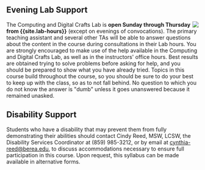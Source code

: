 ## Evening Lab Support

<img src="{{site.base}}/images/craft-lab-icon.png" align="right"/>

The Computing and Digital Crafts Lab is **open Sunday through Thursday from {{site.lab-hours}}** (except on evenings of convocations). The primary teaching assistant and several other TAs will be able to answer questions about the content in the course during consultations in their  Lab hours. You are strongly encouraged to make use of the help available in the Computing and Digital Crafts Lab, as well as in the instructors' office hours. Best results are obtained trying to solve problems before asking for help, and you should be prepared to show what you have already tried. Topics in this course build throughout the course, so you should be sure to do your best to keep up with the class, so as to not fall behind. No question to which you do not know the answer is "dumb" unless it goes unanswered because it remained unasked. 

## Disability Support

Students who have a disability that may prevent them from fully demonstrating their abilities should contact Cindy Reed, MSW, LCSW, the Disability Services Coordinator at (859) 985-3212, or by email at <a href="mailto:cynthia-reed@berea.edu">cynthia-reed@berea.edu</a>, to discuss accommodations necessary to ensure full participation in this course.  Upon request, this syllabus can be made available in alternative forms.